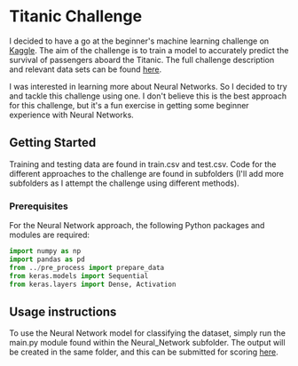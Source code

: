 # Titanic Challenge
I decided to have a go at the beginner's machine learning challenge on [Kaggle](https://www.kaggle.com/). The aim of the challenge is to train a model to accurately predict the survival of passengers aboard the Titanic. The full challenge description and relevant data sets can be found [here](http://https://www.kaggle.com/c/titanic).

I was interested in learning more about Neural Networks. So I decided to try and tackle this challenge using one. I don't believe this is the best approach for this challenge, but it's a fun exercise in getting some beginner experience with Neural Networks.

## Getting Started
Training and testing data are found in train.csv and test.csv. Code for the different approaches to the challenge are found in subfolders (I'll add more subfolders as I attempt the challenge using different methods).

### Prerequisites
For the Neural Network approach, the following Python packages and modules are required:
```python
import numpy as np
import pandas as pd
from ../pre_process import prepare_data
from keras.models import Sequential
from keras.layers import Dense, Activation
```
## Usage instructions
To use the Neural Network model for classifying the dataset, simply run the main.py module found within the Neural_Network subfolder. The output will be created in the same folder, and this can be submitted for scoring [here](https://www.kaggle.com/c/titanic/submit).
